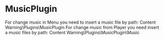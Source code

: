 # MusicPlugin
For change music in Menu you need to insert a music file by path: Content Warning\Plugins\MusicPlugin
For change music from Player you need insert a music files by path: Content Warning\Plugins\MusicPlugin\Music
